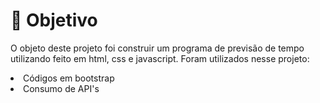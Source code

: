# 🧶 Objetivo
<p>O objeto deste projeto foi construir um programa de previsão de tempo utilizando feito em html, css e javascript. Foram utilizados nesse projeto: </p>
<li>Códigos em bootstrap</li>
<li>Consumo de API's</li>

